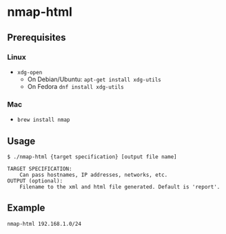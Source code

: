 # nmap-html

## Prerequisites

### Linux 

* `xdg-open`
    - On Debian/Ubuntu: `apt-get install xdg-utils`
    - On Fedora `dnf install xdg-utils`

### Mac
*  `brew install nmap`

## Usage
```
$ ./nmap-html {target specification} [output file name]

TARGET SPECIFICATION:
    Can pass hostnames, IP addresses, networks, etc.
OUTPUT (optional):
    Filename to the xml and html file generated. Default is 'report'.
```

## Example
```
nmap-html 192.168.1.0/24
```
